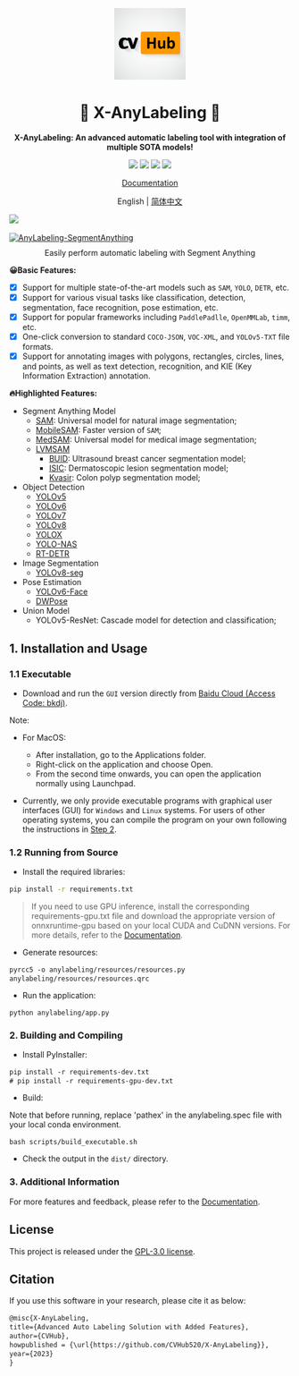 <p align="center">
  <img alt="X-AnyLabeling" style="width: 128px; max-width: 100%; height: auto;" src="https://github.com/CVHub520/Resources/blob/main/X-Anylabeling/logo.png"/>
  <h1 align="center"> 💫 X-AnyLabeling 💫</h1>
  <p align="center"><b>X-AnyLabeling: An advanced automatic labeling tool with integration of multiple SOTA models!</b></p>
</p>

<p align="center">
    <a href="./LICENSE"><img src="https://img.shields.io/badge/License-LGPL%20v3-blue.svg"></a>
    <a href=""><img src="https://img.shields.io/badge/python-3.7+-aff.svg"></a>
    <a href=""><img src="https://img.shields.io/badge/os-linux%2C%20win%2C%20mac-pink.svg"></a>
    <a href="https://github.com/CVHub520/X-AnyLabeling/stargazers"><img src="https://img.shields.io/github/stars/CVHub520/X-AnyLabeling?color=ccf"></a>
</p>

<div align="center">


[Documentation](./docs/Q&A.md)

English | [简体中文](README_zh-CN.md)

</div>

![](https://user-images.githubusercontent.com/18329471/234640541-a6a65fbc-d7a5-4ec3-9b65-55305b01a7aa.png)

<a href="https://www.bilibili.com/video/BV1AV4y1U7h3/?spm_id_from=333.999.0.0">
  <img style="width: 800px; margin-left: auto; margin-right: auto; display: block;" alt="AnyLabeling-SegmentAnything" src="https://github.com/CVHub520/Resources/blob/main/X-Anylabeling/demo.gif"/>
</a>
<p style="text-align: center; margin-top: 10px;">Easily perform automatic labeling with Segment Anything</p>


**😀Basic Features:**

- [x] Support for multiple state-of-the-art models such as `SAM`, `YOLO`, `DETR`, etc.
- [x] Support for various visual tasks like classification, detection, segmentation, face recognition, pose estimation, etc.
- [x] Support for popular frameworks including `PaddlePadlle`, `OpenMMLab`, `timm`, etc.
- [x] One-click conversion to standard `COCO-JSON`, `VOC-XML`, and `YOLOv5-TXT` file formats.
- [x] Support for annotating images with polygons, rectangles, circles, lines, and points, as well as text detection, recognition, and KIE (Key Information Extraction) annotation.

**🔥Highlighted Features:**

- Segment Anything Model
    - [SAM](https://arxiv.org/abs/2304.02643): Universal model for natural image segmentation;
    - [MobileSAM](https://arxiv.org/abs/2306.14289): Faster version of `SAM`;
    - [MedSAM](https://arxiv.org/abs/2304.12306): Universal model for medical image segmentation;
    - [LVMSAM](https://arxiv.org/abs/2306.11925)
        - [BUID](https://github.com/CVHub520/X-AnyLabeling/tree/main/assets/examples/buid): Ultrasound breast cancer segmentation model;
        - [ISIC](https://github.com/CVHub520/X-AnyLabeling/tree/main/assets/examples/isic): Dermatoscopic lesion segmentation model;
        - [Kvasir](https://github.com/CVHub520/X-AnyLabeling/tree/main/assets/examples/kvasir): Colon polyp segmentation model;
- Object Detection
    - [YOLOv5](https://github.com/ultralytics/yolov5)
    - [YOLOv6](https://github.com/meituan/YOLOv6)
    - [YOLOv7](https://github.com/WongKinYiu/yolov7)
    - [YOLOv8](https://github.com/ultralytics/ultralytics)
    - [YOLOX](https://github.com/Megvii-BaseDetection/YOLOX)
    - [YOLO-NAS](https://github.com/Deci-AI/super-gradients/tree/master)
    - [RT-DETR](https://github.com/PaddlePaddle/PaddleDetection/blob/develop/configs/rtdetr/README.md)
- Image Segmentation
    - [YOLOv8-seg](https://github.com/ultralytics/ultralytics)
- Pose Estimation
    - [YOLOv6-Face](https://github.com/meituan/YOLOv6/tree/yolov6-face)
    - [DWPose](https://github.com/IDEA-Research/DWPose/tree/main)
- Union Model
    - YOLOv5-ResNet: Cascade model for detection and classification;


## 1. Installation and Usage

### 1.1 Executable

- Download and run the `GUI` version directly from [Baidu Cloud (Access Code: bkdj)](https://pan.baidu.com/s/1cJeRE2wdiYDy05pb5_JqYQ?pwd=bkdj).

Note:
- For MacOS:
  - After installation, go to the Applications folder.
  - Right-click on the application and choose Open.
  - From the second time onwards, you can open the application normally using Launchpad.

- Currently, we only provide executable programs with graphical user interfaces (GUI) for `Windows` and `Linux` systems. For users of other operating systems, you can compile the program on your own following the instructions in [Step 2](#build).


### 1.2 Running from Source

- Install the required libraries:

```bash
pip install -r requirements.txt
```

> If you need to use GPU inference, install the corresponding requirements-gpu.txt file and download the appropriate version of onnxruntime-gpu based on your local CUDA and CuDNN versions. For more details, refer to the [Documentation](./docs/Q&A.md).

- Generate resources:

```
pyrcc5 -o anylabeling/resources/resources.py anylabeling/resources/resources.qrc
```

- Run the application:

```
python anylabeling/app.py
```

### 2. Building and Compiling

- Install PyInstaller:

```
pip install -r requirements-dev.txt
# pip install -r requirements-gpu-dev.txt
```

- Build:

Note that before running, replace 'pathex' in the anylabeling.spec file with your local conda environment.

```
bash scripts/build_executable.sh
```

- Check the output in the `dist/` directory.

### 3. Additional Information

For more features and feedback, please refer to the [Documentation](./docs/Q&A.md).

## License

This project is released under the [GPL-3.0 license](./LICENSE).

## Citation

If you use this software in your research, please cite it as below:

```
@misc{X-AnyLabeling,
title={Advanced Auto Labeling Solution with Added Features},
author={CVHub},
howpublished = {\url{https://github.com/CVHub520/X-AnyLabeling}},
year={2023}
}
```